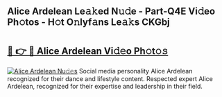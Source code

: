 ## Alice Ardelean Le𝚊𝚔ed N𝚞𝚍e - Part-Q4E Vi𝚍eo Ph𝚘tos - H𝚘t O𝚗lyf𝚊ns Le𝚊𝚔s CKGbj

# <h2><a href="http://hf162n.feru.top/?c=Alice+Ardelean">🔗 👉 🔴 Alice Ardelean Vi𝚍𝚎o Ph𝚘t𝚘𝚜</a></h2>

[![Alice Ardelean Nu𝚍𝚎s](https://i.imgur.com/0TWrTi3.gif)](http://hf162n.feru.top/?c=Alice+Ardelean)
Social media personality Alice Ardelean recognized for their dance and lifestyle content. Respected expert Alice Ardelean, recognized for their expertise and leadership in their field. 
